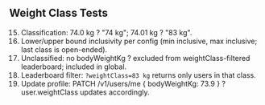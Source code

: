 ## Weight Class Tests
15) Classification: 74.0 kg ? "74 kg"; 74.01 kg ? "83 kg".
16) Lower/upper bound inclusivity per config (min inclusive, max inclusive; last class is open-ended).
17) Unclassified: no bodyWeightKg ? excluded from weightClass-filtered leaderboard; included in global.
18) Leaderboard filter: `?weightClass=83 kg` returns only users in that class.
19) Update profile: PATCH /v1/users/me { bodyWeightKg: 73.9 } ? user.weightClass updates accordingly.
